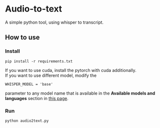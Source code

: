 # Audio-to-text
A simple python tool, using whisper to transcript.
## How to use
### Install
```
pip install -r requirements.txt
```
If you want to use cuda, install the pytorch with cuda additionally.\
If you want to use different model, modify the 
```
WHISPER_MODEL = 'base'
```
parameter to any model name that is available in the **Available models and languages** section in [this page](https://pypi.org/project/openai-whisper/).
### Run
```
python audio2text.py
```
